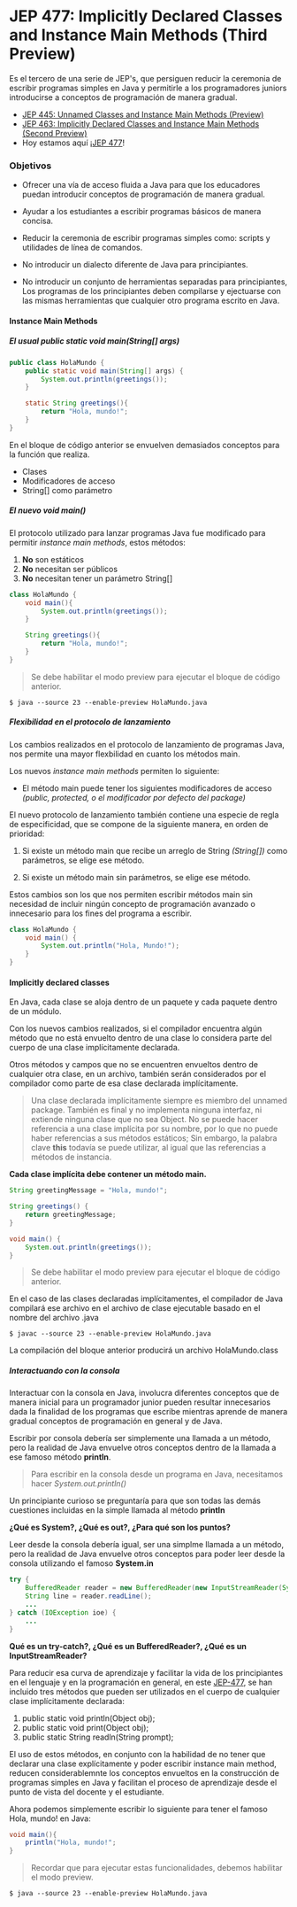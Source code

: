 # JEP 477: Implicitly Declared Classes and Instance Main Methods (Third Preview) 

Es el tercero de una serie de JEP's, que persiguen reducir la ceremonia de escribir programas simples en Java y permitirle a los programadores juniors introducirse a conceptos de programación de manera gradual.

- [JEP 445: Unnamed Classes and Instance Main Methods (Preview)](https://openjdk.org/jeps/445)
- [JEP 463: Implicitly Declared Classes and Instance Main Methods (Second Preview)](https://openjdk.org/jeps/463)
- Hoy estamos aquí ¡[JEP 477](https://openjdk.org/jeps/477)! 

### Objetivos

- Ofrecer una vía de acceso fluida a Java para que los educadores puedan introducir conceptos de programación de manera gradual.

- Ayudar a los estudiantes a escribir programas básicos de manera concisa. 

- Reducir la ceremonia de escribir programas simples como: scripts y utilidades de línea de comandos. 

- No introducir un dialecto diferente de Java para principiantes.

- No introducir un conjunto de herramientas separadas para principiantes, Los programas de los principiantes deben compilarse y ejectuarse con las mismas herramientas que cualquier otro programa escrito en Java.

#### Instance Main Methods

##### El usual _public static void main(String[] args)_

```java
public class HolaMundo {
    public static void main(String[] args) {
        System.out.println(greetings());
    }

    static String greetings(){
        return "Hola, mundo!";
    }
}
```

En el bloque de código anterior se envuelven demasiados conceptos para la función que realiza.

- Clases 
- Modificadores de acceso 
- String[] como parámetro  

##### El nuevo _void main()_

El protocolo utilizado para lanzar programas Java fue modificado para permitir _instance main methods_, estos métodos: 

1. __No__ son estáticos
2. __No__ necesitan ser públicos 
3. __No__ necesitan tener un parámetro String[]

```java
class HolaMundo {
    void main(){
        System.out.println(greetings());
    }

    String greetings(){
	    return "Hola, mundo!";
    }
}
```
> Se debe habilitar el modo preview para ejecutar el bloque de código anterior.

```shell
$ java --source 23 --enable-preview HolaMundo.java
```

##### Flexibilidad en el protocolo de lanzamiento

Los cambios realizados en el protocolo de lanzamiento de programas Java, nos permite una mayor flexbilidad en cuanto los métodos main. 

Los nuevos _instance main methods_ permiten lo siguiente: 

- El método main puede tener los siguientes modificadores de acceso _(public, protected, o el modificador por defecto del package)_ 

El nuevo protocolo de lanzamiento también contiene una especie de regla de especificidad, que se compone de la siguiente manera, en orden de prioridad: 

1. Si existe un método main que recibe un arreglo de String _(String[])_ como parámetros, se elige ese método.

2. Si existe un método main sin parámetros, se elige ese método. 

Estos cambios son los que nos permiten escribir métodos main sin necesidad de incluir ningún concepto de programación avanzado o innecesario para los fines del programa a escribir.

```java
class HolaMundo {
    void main() {
        System.out.println("Hola, Mundo!");
    }
}
```

#### Implicitly declared classes

En Java, cada clase se aloja dentro de un paquete y cada paquete dentro de un módulo. 

Con los nuevos cambios realizados, si el compilador encuentra algún método que no está envuelto dentro de una clase lo considera parte del cuerpo de una clase implícitamente declarada. 

Otros métodos y campos que no se encuentren envueltos dentro de cualquier otra clase, en un archivo, también serán considerados por el compilador como parte de esa clase declarada implícitamente. 

>Una clase declarada implícitamente siempre es miembro del unnamed package. También es final y no implementa ninguna interfaz, ni extiende ninguna clase que no sea Object. No se puede hacer referencia a una clase implícita por su nombre, por lo que no puede haber referencias a sus métodos estáticos; Sin embargo, la palabra clave __this__ todavía se puede utilizar, al igual que las referencias a métodos de instancia.

__Cada clase implícita debe contener un método main.__

```java
String greetingMessage = "Hola, mundo!"; 

String greetings() {
	return greetingMessage;
} 

void main() {
	System.out.println(greetings());
}
```
> Se debe habilitar el modo preview para ejecutar el bloque de código anterior.

En el caso de las clases declaradas implícitamentes, el compilador de Java compilará ese archivo en el archivo de clase ejecutable basado en el nombre del archivo .java

```shell 
$ javac --source 23 --enable-preview HolaMundo.java
```
La compilación del bloque anterior producirá un archivo HolaMundo.class 

##### Interactuando con la consola

Interactuar con la consola en Java, involucra diferentes conceptos que de manera inicial para un programador junior pueden resultar innecesarios dada la finalidad de los programas que escribe mientras aprende de manera gradual conceptos de programación en general y de Java. 

Escribir por consola debería ser simplemente una llamada a un método, pero la realidad de Java envuelve otros conceptos dentro de la llamada a ese famoso método __println__. 

> Para escribir en la consola desde un programa en Java, necesitamos hacer _System.out.println()_

Un principiante curioso se preguntaría para que son todas las demás cuestiones incluidas en la simple llamada al método __println__ 

__¿Qué es System?, ¿Qué es out?, ¿Para qué son los puntos?__ 

Leer desde la consola debería igual, ser una simplme llamada a un método, pero la realidad de Java envuelve otros conceptos para poder leer desde la consola utilizando el famoso __System.in__

```java
try {
    BufferedReader reader = new BufferedReader(new InputStreamReader(System.in));
    String line = reader.readLine();
    ...
} catch (IOException ioe) {
    ...
}
```

__Qué es un try-catch?, ¿Qué es un BufferedReader?, ¿Qué es un InputStreamReader?__ 

Para reducir esa curva de aprendizaje y facilitar la vida de los principiantes en el lenguaje y en la programación en general, en este [JEP-477](https://openjdk.org/jeps/477), se han incluido tres métodos que pueden ser utilizados en el cuerpo de cualquier clase implícitamente declarada: 

1. public static void println(Object obj);
2. public static void print(Object obj);
3. public static String readln(String prompt);

El uso de estos métodos, en conjunto con la habilidad de no tener que declarar una clase explícitamente y poder escribir instance main method, reducen considerablemnte los conceptos envueltos en la construcción de programas simples en Java y facilitan el proceso de aprendizaje desde el punto de vista del docente y el estudiante. 

Ahora podemos simplemente escribir lo siguiente para tener el famoso Hola, mundo! en Java: 

```java 
void main(){
    println("Hola, mundo!";
}
```

> Recordar que para ejecutar estas funcionalidades, debemos habilitar el modo preview. 

```shell 
$ java --source 23 --enable-preview HolaMundo.java
```
